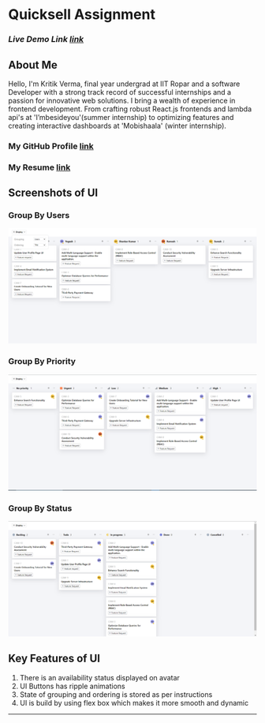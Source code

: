 # Quicksell Assignment
### *Live Demo Link [link](https://quicksell-assignment-001.netlify.app/)*

## About Me
Hello, I'm Kritik Verma, final year undergrad at IIT Ropar and a software Developer with a strong track record of successful internships and a passion for innovative web solutions. I bring a wealth of experience in frontend development. From crafting robust React.js frontends and lambda api's at 'I’mbesideyou'(summer internship) to optimizing features and creating interactive dashboards at 'Mobishaala' (winter internship). 

### My GitHub Profile [link](https://github.com/vermakritik222)
### My Resume [link](https://drive.google.com/file/d/1DslqFDd9_shn3MQKMlq0C6mH_uvlSLOf/view?usp=sharing)



## Screenshots of UI

### Group By Users
![](screenshots/groupbyuser.png)

### Group By Priority
![](screenshots/groupbypriority.png)

### Group By Status
![](screenshots/groupbystatus.png)

## Key Features of UI
1. There is an availability status displayed on avatar
2. UI Buttons has ripple animations 
3.  State of grouping and ordering is stored as per instructions
4.   UI is build by using flex box which makes it more smooth and dynamic

---
